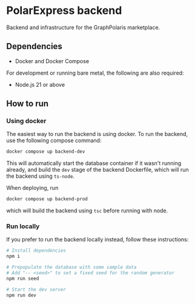 # PolarExpress backend

Backend and infrastructure for the GraphPolaris marketplace.

## Dependencies

- Docker and Docker Compose

For development or running bare metal, the following are also required:

- Node.js 21 or above

## How to run

### Using docker

The easiest way to run the backend is using docker. To run the backend, use
the following compose command:

```sh
docker compose up backend-dev
```

This will automatically start the database container if it wasn't running
already, and build the `dev` stage of the backend Dockerfile, which will run
the backend using `ts-node`.

When deploying, run

```sh
docker compose up backend-prod
```

which will build the backend using `tsc` before running with node.

### Run locally

If you prefer to run the backend locally instead, follow these instructions:

```sh
# Install dependencies
npm i

# Prepopulate the database with some sample data
# Add "-- <seed>" to set a fixed seed for the random generator
npm run seed

# Start the dev server
npm run dev
```
